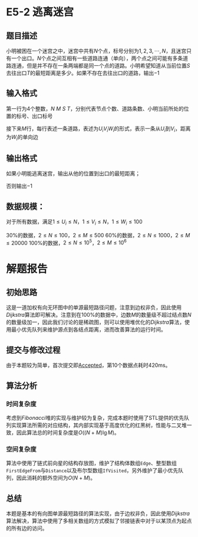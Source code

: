 # E5-2 逃离迷宫
## 题目描述
小明被困在一个迷宫之中，迷宫中共有$N$个点，标号分别为$1,2,3, \cdots ,N$，且迷宫只有一个出口。$N$个点之间互相有一些道路连通（单向），两个点之间可能有多条道路连通，但是并不存在一条两端都是同一个点的道路。小明希望知道从当前位置$S$去往出口$T$的最短距离是多少。如果不存在去往出口的道路，输出$-1$

## 输入格式
第一行为4个整数，$N\ M\ S\ T$，分别代表节点个数、道路条数、小明当前所处的位置的标号、出口标号

接下来$M$行，每行表述一条道路，表述为$U_i$$V_i$$W_i$的形式，表示一条从$U_i$到$V_i$，距离为$W_i$的单向边

## 输出格式
如果小明能逃离迷宫，输出从他的位置到出口的最短距离；

否则输出$-1$

## 数据规模：
对于所有数据，满足$1 \leq U_i \leq N$，$1 \leq V_i \leq N$，$1 \leq W_i \leq 100$

$30\%$的数据，$2 \leq N \leq 100$，$2 \leq M \leq 500$
$60\%$的数据，$2 \leq N \leq 1000$，$2 \leq M \leq 20000$
$100\%$的数据，$2 \leq N \leq 10^{5}$，$2 \leq M \leq 10^{6}$

# 解题报告
## 初始思路
这是一道加权有向无环图中的单源最短路径问题，注意到边权非负，因此使用*Dijkstra*算法即可解决。注意到在$100\%$的数据中，边数$M$的数量级不超过结点数$N$的数量级加一，因此我们讨论的是稀疏图，则可以使用堆优化的*Dijkstra*算法，使用最小优先队列来维护源点到各结点距离，进而改善算法的运行时间。

## 提交与修改过程
由于本题较为简单，首次提交即[Accepted](https://202.38.86.171/status/239074cf665597b258e4fd4de0f7a859)，第10个数据点耗时420ms。

## 算法分析
### 时间复杂度
考虑到*Fibonacci*堆的实现与维护较为复杂，完成本题时使用了STL提供的优先队列实现算法所需的对应结构，其内部实现基于高度优化的红黑树，性能与二叉堆一致，因此算法总的时间复杂度是$O((N+M)\lg{M})$。

### 空间复杂度
算法中使用了链式前向星的结构存放图，维护了结构体数组`Edge`、整型数组`FirstEdgeFrom`与`Distance`以及布尔型数组`IfVisited`，另外维护了最小优先队列，因此消耗的额外空间为$O(N + M)$。

## 总结
本题是基本的有向图单源最短路径的算法实现，由于边权非负，因此使用*Dijkstra*算法解决，算法中使用了多相关数组的方式模拟了邻接链表中对于以某顶点为起点的所有边的访问。